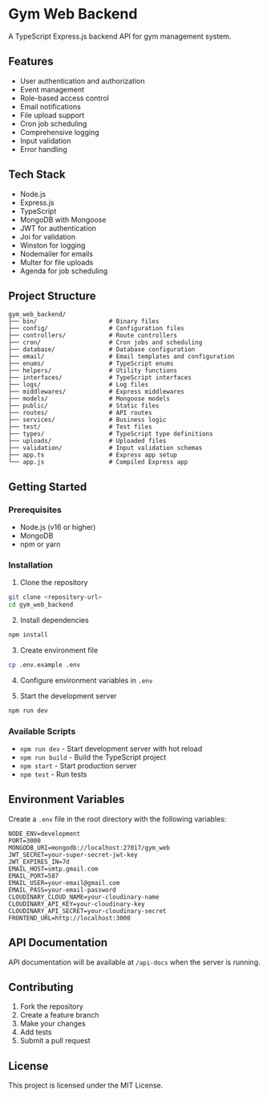 # Gym Web Backend

A TypeScript Express.js backend API for gym management system.

## Features

- User authentication and authorization
- Event management
- Role-based access control
- Email notifications
- File upload support
- Cron job scheduling
- Comprehensive logging
- Input validation
- Error handling

## Tech Stack

- Node.js
- Express.js
- TypeScript
- MongoDB with Mongoose
- JWT for authentication
- Joi for validation
- Winston for logging
- Nodemailer for emails
- Multer for file uploads
- Agenda for job scheduling

## Project Structure

```
gym_web_backend/
├── bin/                    # Binary files
├── config/                 # Configuration files
├── controllers/            # Route controllers
├── cron/                   # Cron jobs and scheduling
├── database/               # Database configuration
├── email/                  # Email templates and configuration
├── enums/                  # TypeScript enums
├── helpers/                # Utility functions
├── interfaces/             # TypeScript interfaces
├── logs/                   # Log files
├── middlewares/            # Express middlewares
├── models/                 # Mongoose models
├── public/                 # Static files
├── routes/                 # API routes
├── services/               # Business logic
├── test/                   # Test files
├── types/                  # TypeScript type definitions
├── uploads/                # Uploaded files
├── validation/             # Input validation schemas
├── app.ts                  # Express app setup
└── app.js                  # Compiled Express app
```

## Getting Started

### Prerequisites

- Node.js (v16 or higher)
- MongoDB
- npm or yarn

### Installation

1. Clone the repository
```bash
git clone <repository-url>
cd gym_web_backend
```

2. Install dependencies
```bash
npm install
```

3. Create environment file
```bash
cp .env.example .env
```

4. Configure environment variables in `.env`

5. Start the development server
```bash
npm run dev
```

### Available Scripts

- `npm run dev` - Start development server with hot reload
- `npm run build` - Build the TypeScript project
- `npm start` - Start production server
- `npm test` - Run tests

## Environment Variables

Create a `.env` file in the root directory with the following variables:

```env
NODE_ENV=development
PORT=3000
MONGODB_URI=mongodb://localhost:27017/gym_web
JWT_SECRET=your-super-secret-jwt-key
JWT_EXPIRES_IN=7d
EMAIL_HOST=smtp.gmail.com
EMAIL_PORT=587
EMAIL_USER=your-email@gmail.com
EMAIL_PASS=your-email-password
CLOUDINARY_CLOUD_NAME=your-cloudinary-name
CLOUDINARY_API_KEY=your-cloudinary-key
CLOUDINARY_API_SECRET=your-cloudinary-secret
FRONTEND_URL=http://localhost:3000
```

## API Documentation

API documentation will be available at `/api-docs` when the server is running.

## Contributing

1. Fork the repository
2. Create a feature branch
3. Make your changes
4. Add tests
5. Submit a pull request

## License

This project is licensed under the MIT License.
